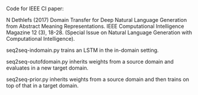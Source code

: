 Code for IEEE CI paper:

N Dethlefs (2017) Domain Transfer for Deep Natural Language Generation from Abstract Meaning Representations. 
IEEE Computational Intelligence Magazine 12 (3), 18-28. (Special Issue on Natural Language Generation with Computational Intelligence).

seq2seq-indomain.py trains an LSTM in the in-domain setting.

seq2seq-outofdomain.py inherits weights from a source domain and evaluates in a new target domain.

seq2seq-prior.py inherits weights from a source domain and then trains on top of that in a target domain.
